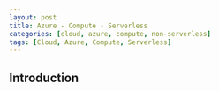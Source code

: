 ```yaml
---
layout: post
title: Azure - Compute - Serverless
categories: [cloud, azure, compute, non-serverless]
tags: [Cloud, Azure, Compute, Serverless]
---
```


## Introduction

